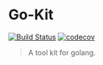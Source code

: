 # Go-Kit

[![Build Status](https://www.travis-ci.org/aierui/go-kit.svg?branch=master)](https://www.travis-ci.org/aierui/go-kit)
[![codecov](https://codecov.io/gh/aierui/go-kit/branch/master/graph/badge.svg)](https://codecov.io/gh/aierui/go-kit)


> A tool kit for golang.


